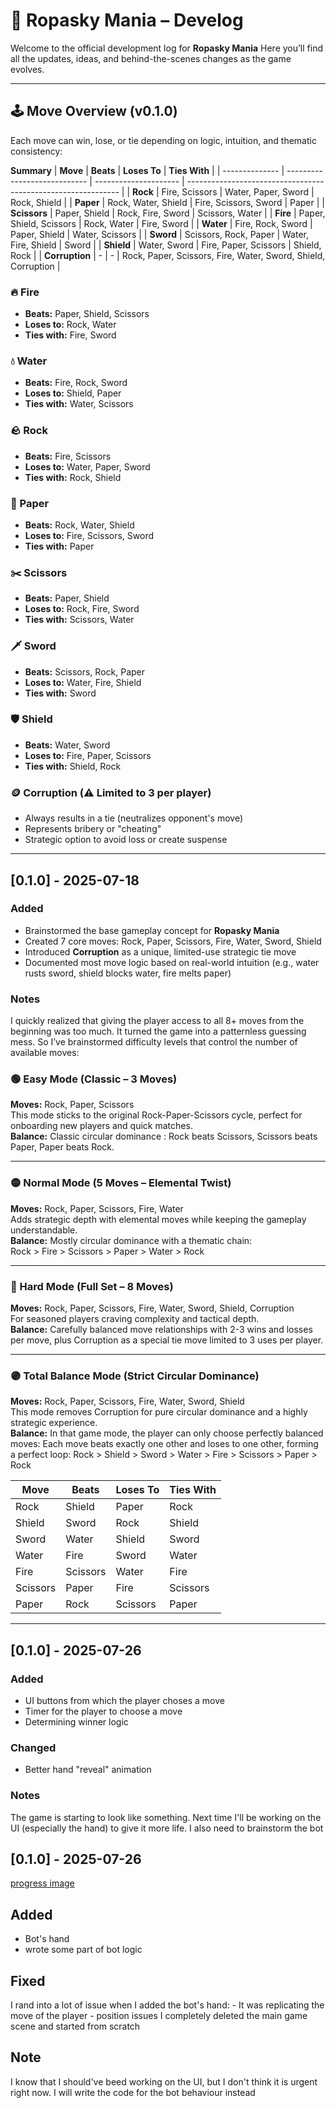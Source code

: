 # 📘 Ropasky Mania – Develog

Welcome to the official development log for **Ropasky Mania** 
Here you’ll find all the updates, ideas, and behind-the-scenes changes as the game evolves.

---

## 🕹️ Move Overview (v0.1.0)

Each move can win, lose, or tie depending on logic, intuition, and thematic consistency:

**Summary**
| **Move**       | **Beats**                    | **Loses To**          | **Ties With**                                                 |
| -------------- | ---------------------------- | --------------------- | ------------------------------------------------------------- |
| **Rock**       | Fire, Scissors               | Water, Paper, Sword   | Rock, Shield                                                  |
| **Paper**      | Rock, Water, Shield          | Fire, Scissors, Sword | Paper                                                         |
| **Scissors**   | Paper, Shield                | Rock, Fire, Sword     | Scissors, Water                                               |
| **Fire**       | Paper, Shield, Scissors      | Rock, Water            | Fire, Sword                                                   |
| **Water**      | Fire, Rock, Sword            | Paper, Shield         | Water, Scissors                                               |
| **Sword**      | Scissors, Rock, Paper        | Water, Fire, Shield   | Sword                                                         |
| **Shield**     | Water, Sword                 | Fire, Paper, Scissors | Shield, Rock                                                  |
| **Corruption** |             -                |       -               | Rock, Paper, Scissors, Fire, Water, Sword, Shield, Corruption |



### 🔥 Fire  
- **Beats:** Paper, Shield, Scissors    
- **Loses to:** Rock, Water  
- **Ties with:** Fire, Sword  

### 💧 Water  
- **Beats:** Fire, Rock, Sword       
- **Loses to:** Shield, Paper  
- **Ties with:**  Water, Scissors  

### 🪨 Rock  
- **Beats:** Fire, Scissors  
- **Loses to:** Water, Paper, Sword  
- **Ties with:** Rock, Shield

### 📄 Paper  
- **Beats:** Rock, Water, Shield 
- **Loses to:** Fire, Scissors, Sword 
- **Ties with:** Paper  

### ✂️ Scissors  
- **Beats:** Paper, Shield  
- **Loses to:** Rock, Fire, Sword
- **Ties with:** Scissors, Water 

### 🗡️ Sword  
- **Beats:** Scissors, Rock, Paper  
- **Loses to:** Water, Fire, Shield  
- **Ties with:** Sword

### 🛡️ Shield  
- **Beats:** Water, Sword  
- **Loses to:** Fire, Paper, Scissors  
- **Ties with:** Shield, Rock 

### 🪙 Corruption (⚠️ Limited to 3 per player)
- Always results in a tie (neutralizes opponent's move)
- Represents bribery or "cheating"
- Strategic option to avoid loss or create suspense

---

## [0.1.0] - 2025-07-18

### Added
- Brainstormed the base gameplay concept for **Ropasky Mania**
- Created 7 core moves: Rock, Paper, Scissors, Fire, Water, Sword, Shield
- Introduced **Corruption** as a unique, limited-use strategic tie move
- Documented most move logic based on real-world intuition (e.g., water rusts sword, shield blocks water, fire melts paper)

### Notes
I quickly realized that giving the player access to all 8+ moves from the beginning was too much. 
It turned the game into a patternless guessing mess. So I’ve brainstormed difficulty levels that control the number of available moves:

### 🟢 Easy Mode (Classic – 3 Moves)  
**Moves:** Rock, Paper, Scissors  
This mode sticks to the original Rock-Paper-Scissors cycle, perfect for onboarding new players and quick matches.  
**Balance:** Classic circular dominance : Rock beats Scissors, Scissors beats Paper, Paper beats Rock.

---

### 🟡 Normal Mode (5 Moves – Elemental Twist)  
**Moves:** Rock, Paper, Scissors, Fire, Water  
Adds strategic depth with elemental moves while keeping the gameplay understandable.  
**Balance:** Mostly circular dominance with a thematic chain:  
Rock > Fire > Scissors > Paper > Water > Rock  

---

### 🔴 Hard Mode (Full Set – 8 Moves)  
**Moves:** Rock, Paper, Scissors, Fire, Water, Sword, Shield, Corruption  
For seasoned players craving complexity and tactical depth.  
**Balance:** Carefully balanced move relationships with 2-3 wins and losses per move, plus Corruption as a special tie move limited to 3 uses per player.

---

### 🟣 Total Balance Mode (Strict Circular Dominance)  
**Moves:** Rock, Paper, Scissors, Fire, Water, Sword, Shield  
This mode removes Corruption for pure circular dominance and a highly strategic experience.  
**Balance:** In that game mode, the player can only choose perfectly balanced moves:
 Each move beats exactly one other and loses to one other, forming a perfect loop: Rock > Shield > Sword > Water > Fire > Scissors > Paper > Rock

| Move    | Beats     | Loses To  | Ties With |
|---------|-----------|-----------|-----------|
| Rock    | Shield    | Paper     | Rock      |
| Shield  | Sword     | Rock      | Shield    |
| Sword   | Water     | Shield    | Sword     |
| Water   | Fire      | Sword     | Water     |
| Fire    | Scissors  | Water     | Fire      |
| Scissors| Paper     | Fire      | Scissors  |
| Paper   | Rock      | Scissors  | Paper     |

---
## [0.1.0] - 2025-07-26

### Added
- UI buttons from which the player choses a move
- Timer for the player to choose a move
- Determining winner logic

### Changed
- Better hand "reveal" animation

### Notes
The game is starting to look like something. Next time I'll be working 
on the UI (especially the hand) to give it more life. I also need to brainstorm the bot

## [0.1.0] - 2025-07-26
[progress image](ropasky_mania_devlog1.gif)

## Added
- Bot's hand
- wrote some part of bot logic

## Fixed
I rand into a lot of issue when I added the bot's hand:
	- It was replicating the move of the player
	- position issues
I completely deleted the main game scene and started from scratch

## Note
I know that I should've beed working on the UI, but I don't think it is urgent right now. 
I will write the code for the bot behaviour instead 
